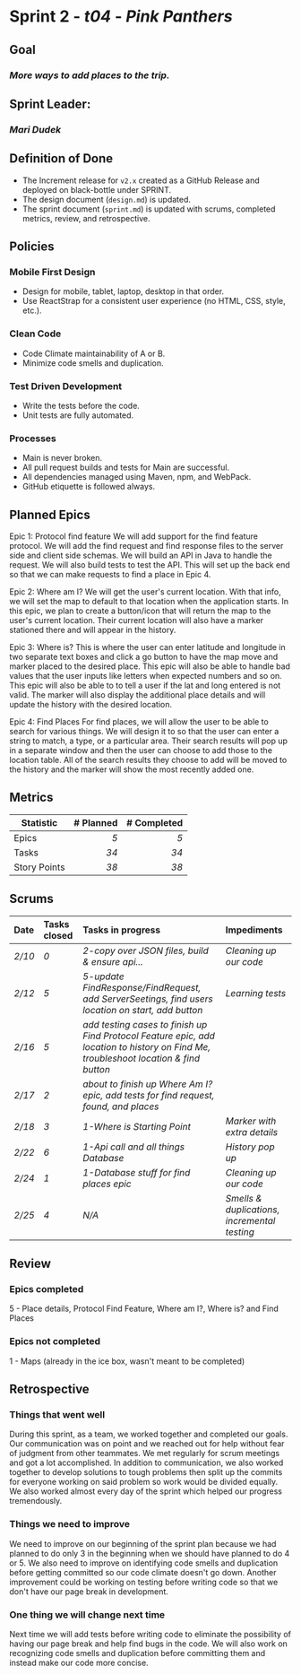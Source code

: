 # Sprint 2 - *t04* - *Pink Panthers*

## Goal
### *More ways to add places to the trip.*

## Sprint Leader: 
### *Mari Dudek*

## Definition of Done

* The Increment release for `v2.x` created as a GitHub Release and deployed on black-bottle under SPRINT.
* The design document (`design.md`) is updated.
* The sprint document (`sprint.md`) is updated with scrums, completed metrics, review, and retrospective.

## Policies

### Mobile First Design
* Design for mobile, tablet, laptop, desktop in that order.
* Use ReactStrap for a consistent user experience (no HTML, CSS, style, etc.).

### Clean Code
* Code Climate maintainability of A or B.
* Minimize code smells and duplication.

### Test Driven Development
* Write the tests before the code.
* Unit tests are fully automated.

### Processes
* Main is never broken. 
* All pull request builds and tests for Main are successful.
* All dependencies managed using Maven, npm, and WebPack.
* GitHub etiquette is followed always.


## Planned Epics
Epic 1: Protocol find feature
We will add support for the find feature protocol. We will add the find request and find response files to 
the server side and client side schemas. We will build an API in Java to handle the request. We will 
also build tests to test the API. This will set up the back end so that we can make requests to find
a place in Epic 4.

Epic 2: Where am I?
We will get the user's current location. With that info, we will set the map to default to that location 
when the application starts. 
In this epic, we plan to create a button/icon that will return the map to the user's current location. 
Their current location will also have a marker stationed there and will appear in the history.

Epic 3: Where is?
This is where the user can enter latitude and longitude in two separate text boxes and click a go button to have the map move and marker placed to the desired place. This epic will also be able to handle bad values that the user inputs like letters when expected numbers and so on. This epic will also be able to to tell a user if the lat and long entered is not valid. The marker will also display the additional place details and will update the history with the desired location. 

Epic 4: Find Places
For find places, we will allow the user to be able to search for various things. We will design it to so that the user
can enter a string to match, a type, or a particular area. Their search results will pop up in a separate window and 
then the user can choose to add those to the location table. All of the search results they choose to add 
will be moved to the history and the marker will show the most recently added one.  


## Metrics

| Statistic | # Planned | # Completed |
| --- | ---: | ---: |
| Epics | *5* | *5* |
| Tasks |  *34*   | *34* | 
| Story Points |  *38*  | *38* | 


## Scrums

| Date | Tasks closed  | Tasks in progress | Impediments |
| :--- | :--- | :--- | :--- |
| *2/10* | *0* | *2-copy over JSON files, build & ensure api...* | *Cleaning up our code* | 
| *2/12* | *5* | *5-update FindResponse/FindRequest, add ServerSeetings, find users location on start, add button* | *Learning tests* |
| *2/16* | *5* | *add testing cases to finish up Find Protocol Feature epic, add location to history on Find Me, troubleshoot  location & find button* |
| *2/17* | *2* | *about to finish up Where Am I? epic, add tests for find request, found, and places* | 
| *2/18* | *3* | *1-Where is Starting Point* | *Marker with extra details* |
| *2/22* | *6* | *1-Api call and all things Database* | *History pop up* |
| *2/24* | *1* | *1-Database stuff for find places epic* | *Cleaning up our code* |
| *2/25* | *4* | *N/A* | *Smells & duplications, incremental testing* | 


## Review

### Epics completed  
5 - Place details, Protocol Find Feature, Where am I?, Where is? and Find Places

### Epics not completed 
1 - Maps (already in the ice box, wasn't meant to be completed)

## Retrospective

### Things that went well
During this sprint, as a team, we worked together and completed our goals. Our communication was on point and we reached out for help without fear of judgment from other teammates. We met regularly for scrum meetings and got a lot accomplished. In addition to communication, we also worked together to develop solutions to tough problems then split up the commits for everyone working on said problem so work would be divided equally. We also worked almost every day of the sprint which helped our progress tremendously. 

### Things we need to improve
We need to improve on our beginning of the sprint plan because we had planned to do only 3 in the beginning when we should have planned to do 4 or 5. We also need to improve on identifying code smells and duplication before getting committed so our code climate doesn't go down. Another improvement could be working on testing before writing code so that we don't have our page break in development.

### One thing we will change next time
Next time we will add tests before writing code to eliminate the possibility of having our page break and help find bugs in the code. We will also work on recognizing code smells and duplication before committing them and instead make our code more concise.
